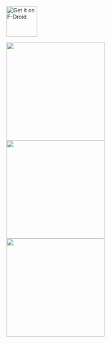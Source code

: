 [<img src="https://play.google.com/intl/en_us/badges/static/images/badges/en_badge_web_generic.png"
     alt="Get it on F-Droid"
     height="80">](https://play.google.com/store/apps/details?id=co.za.zeropay.app&gl=ZA)

<img src="https://play-lh.googleusercontent.com/9XxenZQO2abQ_ADYJ3rP4Fabanqw0uFEf6ZjPeaQ1mE9LuG9YRRf3w3WurAqRx-YlHk=w1920-h979-rw" height="256">
<img src="https://play-lh.googleusercontent.com/PW29vGmhJ7jT2JFueRVF2caXwOrRXVhtcxofmRzivKlY_eCZCiltUag5ACQAtz_j4KA=w1920-h979-rw" height="256">
<img src="https://play-lh.googleusercontent.com/LX643BRosFfI-Gn1vRjAZYJooSdtcwVfduPDjtKJtzbBJEJj7ZAo_UtHxtw-6EvyItpJ=w1920-h979-rw" height="256">
